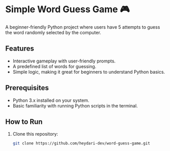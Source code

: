 # Simple Word Guess Game 🎮

A beginner-friendly Python project where users have 5 attempts to guess the word randomly selected by the computer.

## Features
- Interactive gameplay with user-friendly prompts.
- A predefined list of words for guessing.
- Simple logic, making it great for beginners to understand Python basics.

## Prerequisites
- Python 3.x installed on your system.
- Basic familiarity with running Python scripts in the terminal.

## How to Run
1. Clone this repository:
   ```bash
   git clone https://github.com/heydari-dev/word-guess-game.git
